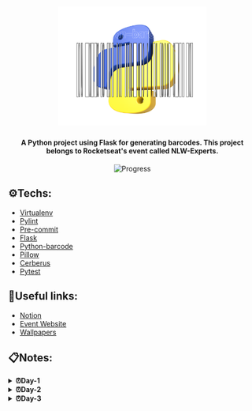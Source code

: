 <h1 align="center">
  <img 
  alt="Python-barcode" 
  title="Python-barcode Logo" 
  src=".github/logo.svg" 
  width="300px"/>
</h1>
 
<h4 align="center">A Python project using Flask for generating barcodes. This project belongs to Rocketseat's event called NLW-Experts.</h4> 

<center>

![Progress](https://progress-bar.dev/66/?title=done) 

</center>

## ⚙️Techs:
- [Virtualenv](https://pypi.org/project/virtualenv/)
- [Pylint](https://pypi.org/project/pylint/)
- [Pre-commit](https://pre-commit.com/)
- [Flask](https://pypi.org/project/Flask/)
- [Python-barcode](https://pypi.org/project/python-barcode/)
- [Pillow](https://pypi.org/project/pillow/)
- [Cerberus](https://docs.python-cerberus.org/)
- [Pytest](https://docs.pytest.org/en/8.0.x/getting-started.html)

## 🔗Useful links:
- [Notion](https://efficient-sloth-d85.notion.site/NLW-14-Expert-9e11ff472de64b08a5f9e277a20c3ecc)
- [Event Website](https://www.rocketseat.com.br/eventos/nlw)
- [Wallpapers](https://drive.google.com/drive/folders/1bdX5SIrw6MBBqBkZgryc4H_omPQhuPx-)

## 📋Notes:
<details>

<summary><b>⏰Day-1</b></summary>
- Adding Pylint to project <br>
- Adding pre-commit to project <br>
- Adding server base params, including route and feature for generating barcode <br>
- Adding and update the requirements <br>
- Adding README.md and LICENSE <br><br>

---

**Pylint and naming conventions**:
```py
def my_func(): # snake_case -> Functions, Variables, Methods
    print('Ola')

def myFunc(): # camelCase -> It's not the usual default.
    print('Ola2')

class MyFunc: # PascalCase -> Classes

SCREAMING_SNAKE_CASE:  # -> Const

```
----
**Requirements**: <br>
When we want to keep a record of installed dependencies and their versions, we use this command in the terminal.
```sh
 .venv\Scripts\pip3 freeze > requirements.txt
```
</details>

<details>

<summary><b>⏰Day-2</b></summary>
- Implementing App in Src <br>
- Adding class HttpRequest to Http_types <br>
- Implementing View for tag creator with Http Types <br>
- Adding class BarcodeHandler to Drivers <br>

---

**__init__.py**: <br>

This file is responsible for allowing imports inside the folders. All folders that need imports in their functions must have one of these files. Even if the folders were cascading, each folder must have a file __init__.py. <br>

----
**Code refactoring** <br>

The application's main responsibilities have been better organized and distributed. For instance, the framework's primary folder is now solely responsible for any changes to the framework, making it easier to manage and maintain. Additionally, all components related to the HTTP protocol and business rules logic have been consolidated in specific locations. These changes have been implemented to enhance the application's scalability. <br>

----
**Blueprints** <br>

Blueprints simplify the identification of each application route's role and contribute to better code organization and readability, making it a valuable library in the Flask framework. <br>

----
**Controllers folder** <br>

Our business rules are located in this place. <br>

----
**Drivers folder e Barcode_handler.py** <br>

'Drivers' is the place where we concentrate all external libraries. In our code, 'Barcode_handler.py' acts as a central point for accessing the external libraries. This means that if any other file needs to access an external library, it can only do so through barcode_handler.py. This is a principle of good practice. <br>
</details>

<details>

<summary><b>⏰Day-3</b></summary>
- Implementing Error Handler
- Implementing Validator
- Implementing Unit Test

----
**Cerberus e Validator_raw.py** <br>

Para não criarmos cada validação de entrada manualmente, podemos utilizar o 'Validator' da biblioteca do Cerberus. <br>

----
**Mock_value** <br>

Para evitar a criação desnecessária de barcodes a cada teste, foi instanciada uma cópia fantasma ou espelho, que atenderá as demandas do teste unitário sem necessariamente criar algo, retornando o valor desejado através do 'mock_value', no trecho de código abaixo. <br>
```py
from  unittest.mock import patch
from src.drivers.barcode_handler import BarcodeHandler
from .tag_creator_controller import TagCreatorController

@patch.object(BarcodeHandler, 'create_barcode')
def test_create(mock_create_barcode):
    mock_value = "image_path"
    mock_create_barcode.value = mock_value
    tag_creator_controller = TagCreatorController()

    result = tag_creator_controller.create(mock_value)
```

</details>